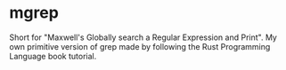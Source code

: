# mgrep

Short for "Maxwell's Globally search a Regular Expression and Print". My own primitive version of grep made by following the Rust Programming Language book tutorial.
